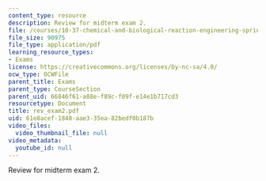 ```yaml
---
content_type: resource
description: Review for midterm exam 2.
file: /courses/10-37-chemical-and-biological-reaction-engineering-spring-2007/61e8acef1848aae335ea82bedf0b187b_rev_exam2.pdf
file_size: 90975
file_type: application/pdf
learning_resource_types:
- Exams
license: https://creativecommons.org/licenses/by-nc-sa/4.0/
ocw_type: OCWFile
parent_title: Exams
parent_type: CourseSection
parent_uid: 66846f61-a88e-f89c-f09f-e14e1b717cd3
resourcetype: Document
title: rev_exam2.pdf
uid: 61e8acef-1848-aae3-35ea-82bedf0b187b
video_files:
  video_thumbnail_file: null
video_metadata:
  youtube_id: null
---
```

Review for midterm exam 2.